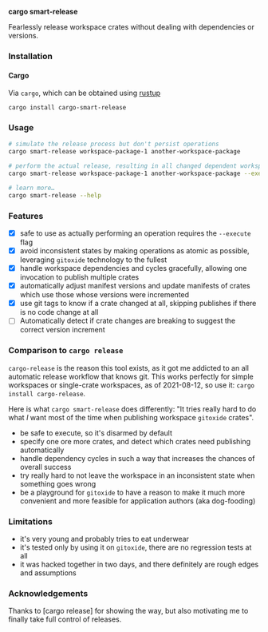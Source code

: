 **cargo smart-release**

Fearlessly release workspace crates without dealing with dependencies or versions.

### Installation

#### Cargo
Via `cargo`, which can be obtained using [rustup][rustup]

```
cargo install cargo-smart-release
```

### Usage

```bash
# simulate the release process but don't persist operations
cargo smart-release workspace-package-1 another-workspace-package

# perform the actual release, resulting in all changed dependent workspace crates to be published.
cargo smart-release workspace-package-1 another-workspace-package --execute

# learn more…
cargo smart-release --help
```

### Features

* [x] safe to use as actually performing an operation requires the `--execute` flag
* [x] avoid inconsistent states by making operations as atomic as possible, leveraging `gitoxide` technology to the fullest
* [x] handle workspace dependencies and cycles gracefully, allowing one invocation to publish multiple crates
* [x] automatically adjust manifest versions and update manifests of crates which use those whose versions were incremented
* [x] use git tags to know if a crate changed at all, skipping publishes if there is no code change at all
* [ ] Automatically detect if crate changes are breaking to suggest the correct version increment

### Comparison to `cargo release`

`cargo-release` is the reason this tool exists, as it got me addicted to an all automatic release workflow that knows git. This works perfectly
for simple workspaces or single-crate workspaces, as of 2021-08-12, so use it: `cargo install cargo-release`.

Here is what `cargo smart-release` does differently: "It tries really hard to do what _I_ want most of the time when publishing workspace `gitoxide` crates".

- be safe to execute, so it's disarmed by default
- specify one ore more crates, and detect which crates need publishing automatically
- handle dependency cycles in such a way that increases the chances of overall success
- try really hard to not leave the workspace in an inconsistent state when something goes wrong
- be a playground for `gitoxide` to have a reason to make it much more convenient and more feasible for application authors (aka dog-fooding)

### Limitations

* it's very young and probably tries to eat underwear
* it's tested only by using it on `gitoxide`, there are no regression tests at all
* it was hacked together in two days, and there definitely are rough edges and assumptions

### Acknowledgements

Thanks to [cargo release] for showing the way, but also motivating me to finally take full control of releases.

[cargo-release]: https://github.com/sunng87/cargo-release/issues/224
[rustup]: https://rustup.rs/
